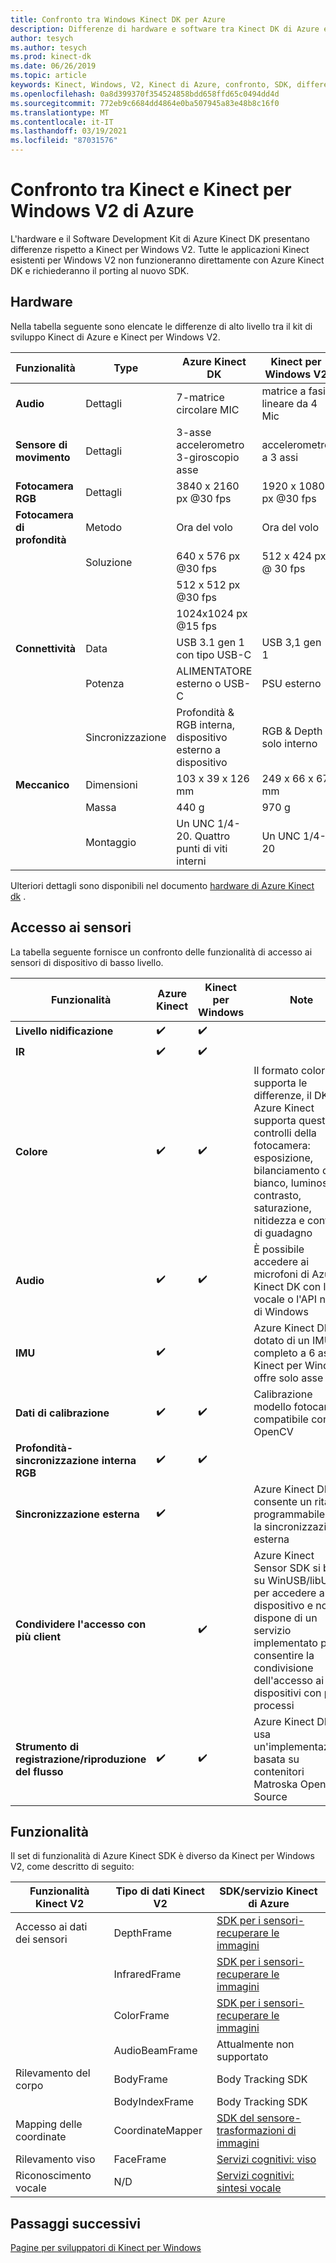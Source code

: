 ```yaml
---
title: Confronto tra Windows Kinect DK per Azure
description: Differenze di hardware e software tra Kinect DK di Azure e Kinect per Windows V2
author: tesych
ms.author: tesych
ms.prod: kinect-dk
ms.date: 06/26/2019
ms.topic: article
keywords: Kinect, Windows, V2, Kinect di Azure, confronto, SDK, differenze, hardware, software
ms.openlocfilehash: 0a8d399370f354524858bdd658ffd65c0494dd4d
ms.sourcegitcommit: 772eb9c6684dd4864e0ba507945a83e48b8c16f0
ms.translationtype: MT
ms.contentlocale: it-IT
ms.lasthandoff: 03/19/2021
ms.locfileid: "87031576"
---
```

# <a name="azure-kinect-and-kinect-windows-v2-comparison"></a>Confronto tra Kinect e Kinect per Windows V2 di Azure

L'hardware e il Software Development Kit di Azure Kinect DK presentano differenze rispetto a Kinect per Windows V2. Tutte le applicazioni Kinect esistenti per Windows V2 non funzioneranno direttamente con Azure Kinect DK e richiederanno il porting al nuovo SDK.  

## <a name="hardware"></a>Hardware

Nella tabella seguente sono elencate le differenze di alto livello tra il kit di sviluppo Kinect di Azure e Kinect per Windows V2.

| Funzionalità | Type | Azure Kinect DK | Kinect per Windows V2 |
| ------- | ---- | --------------- | --------------------- |
| **Audio** | Dettagli  | 7-matrice circolare MIC | matrice a fasi lineare da 4 Mic |
| **Sensore di movimento** | Dettagli | 3-asse accelerometro 3-giroscopio asse | accelerometro a 3 assi |
| **Fotocamera RGB**    | Dettagli | 3840 x 2160 px @30 fps | 1920 x 1080 px @30 fps |
| **Fotocamera di profondità**  | Metodo   | Ora del volo | Ora del volo |
|                   | Soluzione | 640 x 576 px @30 fps | 512 x 424 px @ 30 fps |
|                   |            | 512 x 512 px @30 fps |                       |
|                   |            | 1024x1024 px @15 fps |                       |
| **Connettività** | Data | USB 3.1 gen 1 con tipo USB-C  | USB 3,1 gen 1|
|  | Potenza | ALIMENTATORE esterno o USB-C | PSU esterno |
|  | Sincronizzazione | Profondità & RGB interna, dispositivo esterno a dispositivo| RGB & Depth solo interno |
| **Meccanico** | Dimensioni | 103 x 39 x 126 mm | 249 x 66 x 67 mm |
|  | Massa | 440 g | 970 g |
| | Montaggio | Un UNC 1/4-20. Quattro punti di viti interni | Un UNC 1/4-20 |

Ulteriori dettagli sono disponibili nel documento [hardware di Azure Kinect dk](hardware-specification.md) .

## <a name="sensor-access"></a>Accesso ai sensori

La tabella seguente fornisce un confronto delle funzionalità di accesso ai sensori di dispositivo di basso livello.

| **Funzionalità**| **Azure Kinect** | **Kinect per Windows** | **Note** |
|---------|---------|------------|---------|
| **Livello nidificazione** | ✔️ | ✔️ |    |   |
| **IR** | ✔️ | ✔️ |  |
| **Colore** | ✔️ | ✔️ | Il formato colori supporta le differenze, il DK di Azure Kinect supporta questi controlli della fotocamera: esposizione, bilanciamento del bianco, luminosità, contrasto, saturazione, nitidezza e controllo di guadagno |
| **Audio** | ✔️ | ✔️ | È possibile accedere ai microfoni di Azure Kinect DK con l'SDK vocale o l'API nativa di Windows |
| **IMU** | ✔️ |  | Azure Kinect DK è dotato di un IMU completo a 6 assi e Kinect per Windows offre solo asse 1 |
| **Dati di calibrazione** | ✔️ | ✔️ | Calibrazione modello fotocamera compatibile con OpenCV |
| **Profondità-sincronizzazione interna RGB** | ✔️ | ✔️ |  |
| **Sincronizzazione esterna**| ✔️|  | Azure Kinect DK consente un ritardo programmabile per la sincronizzazione esterna |
| **Condividere l'accesso con più client** | | ✔️ | Azure Kinect Sensor SDK si basa su WinUSB/libUSB per accedere al dispositivo e non dispone di un servizio implementato per consentire la condivisione dell'accesso ai dispositivi con più processi |
| **Strumento di registrazione/riproduzione del flusso** | ✔️ | ✔️ | Azure Kinect DK usa un'implementazione basata su contenitori Matroska Open Source |

## <a name="features"></a>Funzionalità

Il set di funzionalità di Azure Kinect SDK è diverso da Kinect per Windows V2, come descritto di seguito:

| **Funzionalità Kinect V2** | **Tipo di dati Kinect V2** | **SDK/servizio Kinect di Azure** |
|--------|--------|------|
| Accesso ai dati dei sensori |DepthFrame| [SDK per i sensori-recuperare le immagini](retrieve-images.md) 
| |InfraredFrame | [SDK per i sensori-recuperare le immagini](retrieve-images.md) 
| | ColorFrame | [SDK per i sensori-recuperare le immagini](retrieve-images.md) | 
| | AudioBeamFrame |Attualmente non supportato 
| Rilevamento del corpo | BodyFrame | Body Tracking SDK |
| | BodyIndexFrame | Body Tracking SDK  |
| Mapping delle coordinate|CoordinateMapper| [SDK del sensore-trasformazioni di immagini](use-image-transformation.md) |
|Rilevamento viso | FaceFrame | [Servizi cognitivi: viso](https://azure.microsoft.com/services/cognitive-services/face/)       |
|    Riconoscimento vocale    |    N/D                      |    [Servizi cognitivi: sintesi vocale](https://azure.microsoft.com/services/cognitive-services/directory/speech/)     |

## <a name="next-steps"></a>Passaggi successivi

[Pagine per sviluppatori di Kinect per Windows](https://developer.microsoft.com/windows/kinect)
